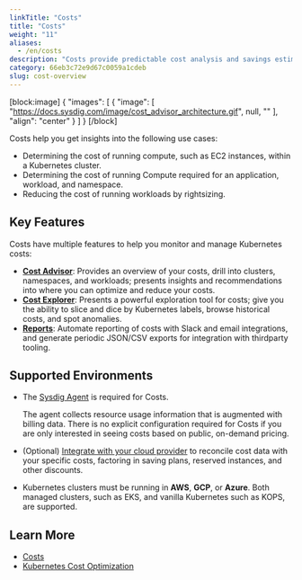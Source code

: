```yaml
---
linkTitle: "Costs"
title: "Costs"
weight: "11"
aliases:
  - /en/costs
description: "Costs provide predictable cost analysis and savings estimates for Kubernetes environments."
category: 66eb3c72e9d67c0059a1cdeb
slug: cost-overview
---
```



[block:image]
{
  "images": [
    {
      "image": [
        "https://docs.sysdig.com/image/cost_advisor_architecture.gif",
        null,
        ""
      ],
      "align": "center"
    }
  ]
}
[/block]

Costs help you get insights into the following use cases:

* Determining the cost of running compute, such as EC2 instances, within a Kubernetes cluster.
* Determining the cost of running Compute required for an application, workload, and namespace.
* Reducing the cost of running workloads by rightsizing.

## Key Features

Costs have multiple features to help you monitor and manage Kubernetes costs:

* **[Cost Advisor](/en/cost-advisor)**: Provides an overview of your costs, drill into clusters, namespaces, and workloads; presents insights and recommendations into where you can optimize and reduce your costs.
* **[Cost Explorer](/en/cost-explorer)**:  Presents a powerful exploration tool for costs; give you the ability to slice and dice by Kubernetes labels, browse historical costs, and spot anomalies. 
* **[Reports](/en/cost-reports)**:  Automate reporting of costs with Slack and email integrations, and generate periodic JSON/CSV exports for integration with thirdparty tooling.

## Supported Environments

* The [Sysdig Agent](/en/install-agent-monitor) is required for Costs. 
  
  The agent collects resource usage information that is augmented with billing data. There is no explicit configuration required for Costs if you are only interested in seeing costs based on public, on-demand pricing.
  
* (Optional) [Integrate with your cloud provider](/en/cost-integrations) to reconcile cost data with your specific costs, factoring in saving plans, reserved instances, and other discounts.
  
* Kubernetes clusters must be running in <strong>AWS</strong>, <strong>GCP</strong>, or <strong>Azure</strong>. Both managed clusters, such as EKS, and vanilla Kubernetes such as KOPS, are supported.



## Learn More

* [Costs](https://www.youtube.com/watch?v=ZD0jSUKEONk&t=11s)
* [Kubernetes Cost Optimization](https://sysdig.com/blog/kubernetes-cost-optimization/)
